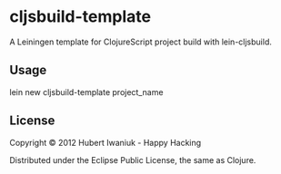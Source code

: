 # cljsbuild-template

A Leiningen template for ClojureScript project build with lein-cljsbuild.

## Usage

lein new cljsbuild-template project_name

## License

Copyright © 2012 Hubert Iwaniuk - Happy Hacking

Distributed under the Eclipse Public License, the same as Clojure.
